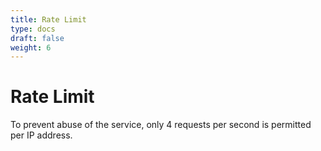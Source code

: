 ```yaml
---
title: Rate Limit
type: docs
draft: false
weight: 6
---
```


# **Rate Limit**

To prevent abuse of the service, only 4 requests per second is permitted per IP address.